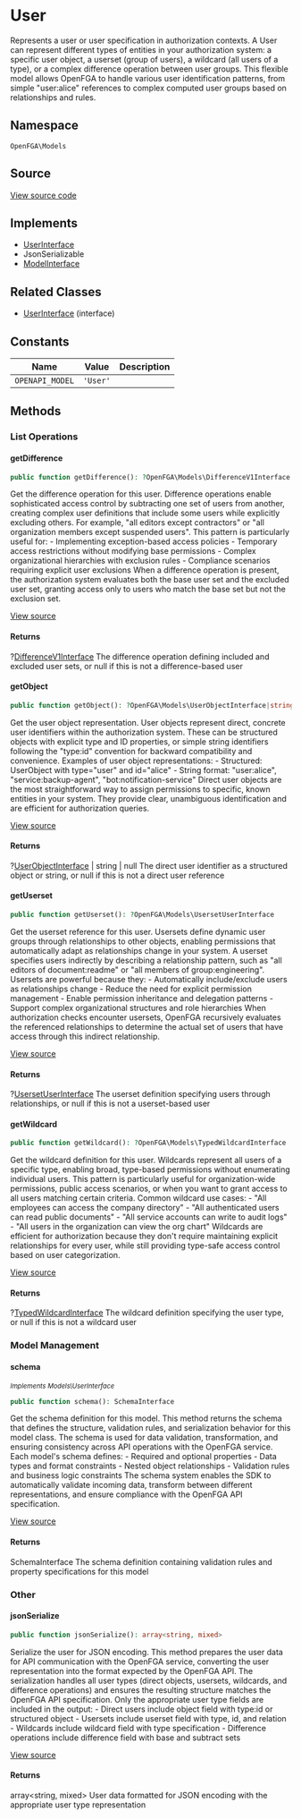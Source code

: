 # User

Represents a user or user specification in authorization contexts. A User can represent different types of entities in your authorization system: a specific user object, a userset (group of users), a wildcard (all users of a type), or a complex difference operation between user groups. This flexible model allows OpenFGA to handle various user identification patterns, from simple &quot;user:alice&quot; references to complex computed user groups based on relationships and rules.

## Namespace
`OpenFGA\Models`

## Source
[View source code](https://github.com/evansims/openfga-php/blob/main/src/Models/User.php)

## Implements
* [UserInterface](UserInterface.md)
* JsonSerializable
* [ModelInterface](ModelInterface.md)

## Related Classes
* [UserInterface](Models/UserInterface.md) (interface)

## Constants
| Name | Value | Description |
|------|-------|-------------|
| `OPENAPI_MODEL` | `'User'` |  |


## Methods

                                                                                                            
### List Operations
#### getDifference


```php
public function getDifference(): ?OpenFGA\Models\DifferenceV1Interface
```

Get the difference operation for this user. Difference operations enable sophisticated access control by subtracting one set of users from another, creating complex user definitions that include some users while explicitly excluding others. For example, &quot;all editors except contractors&quot; or &quot;all organization members except suspended users&quot;. This pattern is particularly useful for: - Implementing exception-based access policies - Temporary access restrictions without modifying base permissions - Complex organizational hierarchies with exclusion rules - Compliance scenarios requiring explicit user exclusions When a difference operation is present, the authorization system evaluates both the base user set and the excluded user set, granting access only to users who match the base set but not the exclusion set.

[View source](https://github.com/evansims/openfga-php/blob/main/src/Models/User.php#L67)


#### Returns
?[DifferenceV1Interface](DifferenceV1Interface.md)
 The difference operation defining included and excluded user sets, or null if this is not a difference-based user

#### getObject


```php
public function getObject(): ?OpenFGA\Models\UserObjectInterface|string|null
```

Get the user object representation. User objects represent direct, concrete user identifiers within the authorization system. These can be structured objects with explicit type and ID properties, or simple string identifiers following the &quot;type:id&quot; convention for backward compatibility and convenience. Examples of user object representations: - Structured: UserObject with type=&quot;user&quot; and id=&quot;alice&quot; - String format: &quot;user:alice&quot;, &quot;service:backup-agent&quot;, &quot;bot:notification-service&quot; Direct user objects are the most straightforward way to assign permissions to specific, known entities in your system. They provide clear, unambiguous identification and are efficient for authorization queries.

[View source](https://github.com/evansims/openfga-php/blob/main/src/Models/User.php#L76)


#### Returns
?[UserObjectInterface](UserObjectInterface.md) &#124; string &#124; null
 The direct user identifier as a structured object or string, or null if this is not a direct user reference

#### getUserset


```php
public function getUserset(): ?OpenFGA\Models\UsersetUserInterface
```

Get the userset reference for this user. Usersets define dynamic user groups through relationships to other objects, enabling permissions that automatically adapt as relationships change in your system. A userset specifies users indirectly by describing a relationship pattern, such as &quot;all editors of document:readme&quot; or &quot;all members of group:engineering&quot;. Usersets are powerful because they: - Automatically include/exclude users as relationships change - Reduce the need for explicit permission management - Enable permission inheritance and delegation patterns - Support complex organizational structures and role hierarchies When authorization checks encounter usersets, OpenFGA recursively evaluates the referenced relationships to determine the actual set of users that have access through this indirect relationship.

[View source](https://github.com/evansims/openfga-php/blob/main/src/Models/User.php#L130)


#### Returns
?[UsersetUserInterface](UsersetUserInterface.md)
 The userset definition specifying users through relationships, or null if this is not a userset-based user

#### getWildcard


```php
public function getWildcard(): ?OpenFGA\Models\TypedWildcardInterface
```

Get the wildcard definition for this user. Wildcards represent all users of a specific type, enabling broad, type-based permissions without enumerating individual users. This pattern is particularly useful for organization-wide permissions, public access scenarios, or when you want to grant access to all users matching certain criteria. Common wildcard use cases: - &quot;All employees can access the company directory&quot; - &quot;All authenticated users can read public documents&quot; - &quot;All service accounts can write to audit logs&quot; - &quot;All users in the organization can view the org chart&quot; Wildcards are efficient for authorization because they don&#039;t require maintaining explicit relationships for every user, while still providing type-safe access control based on user categorization.

[View source](https://github.com/evansims/openfga-php/blob/main/src/Models/User.php#L139)


#### Returns
?[TypedWildcardInterface](TypedWildcardInterface.md)
 The wildcard definition specifying the user type, or null if this is not a wildcard user

### Model Management
#### schema

*<small>Implements Models\UserInterface</small>*  

```php
public function schema(): SchemaInterface
```

Get the schema definition for this model. This method returns the schema that defines the structure, validation rules, and serialization behavior for this model class. The schema is used for data validation, transformation, and ensuring consistency across API operations with the OpenFGA service. Each model&#039;s schema defines: - Required and optional properties - Data types and format constraints - Nested object relationships - Validation rules and business logic constraints The schema system enables the SDK to automatically validate incoming data, transform between different representations, and ensure compliance with the OpenFGA API specification.

[View source](https://github.com/evansims/openfga-php/blob/main/src/Models/ModelInterface.php#L52)


#### Returns
SchemaInterface
 The schema definition containing validation rules and property specifications for this model

### Other
#### jsonSerialize


```php
public function jsonSerialize(): array<string, mixed>
```

Serialize the user for JSON encoding. This method prepares the user data for API communication with the OpenFGA service, converting the user representation into the format expected by the OpenFGA API. The serialization handles all user types (direct objects, usersets, wildcards, and difference operations) and ensures the resulting structure matches the OpenFGA API specification. Only the appropriate user type fields are included in the output: - Direct users include object field with type:id or structured object - Usersets include userset field with type, id, and relation - Wildcards include wildcard field with type specification - Difference operations include difference field with base and subtract sets

[View source](https://github.com/evansims/openfga-php/blob/main/src/Models/User.php#L150)


#### Returns
array&lt;string, mixed&gt;
 User data formatted for JSON encoding with the appropriate user type representation

